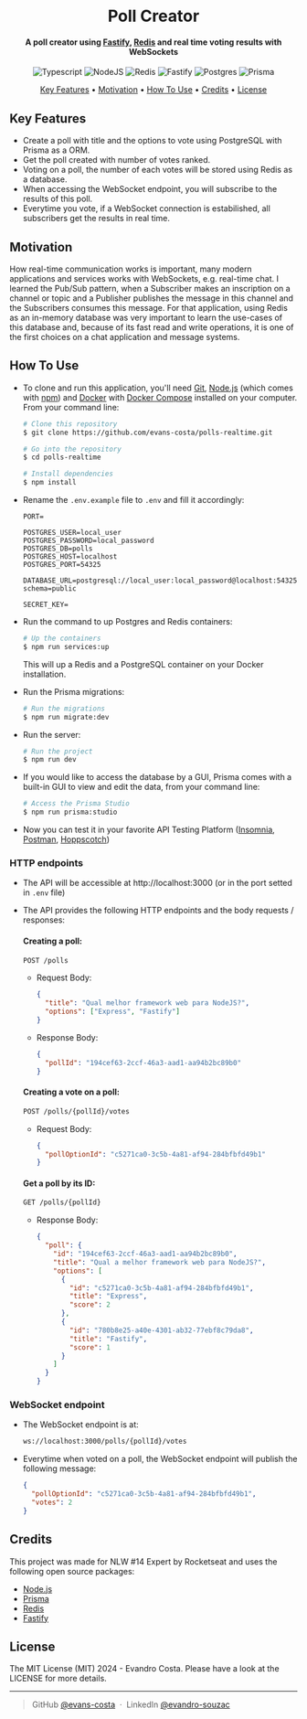 <h1 align="center">
  <br>
   Poll Creator
  <br>
</h1>
<h4 align="center">A poll creator using <a href="https://fastify.dev/" target="_blank">Fastify</a>, <a href="https://redis.io/" target="_blank">Redis</a> and real time voting results with WebSockets</h4>

<div align='center'>

![Typescript](https://img.shields.io/badge/TypeScript-007ACC?style=for-the-badge&logo=typescript&logoColor=white)
![NodeJS](https://img.shields.io/badge/node.js-6DA55F?style=for-the-badge&logo=node.js&logoColor=white)
![Redis](https://img.shields.io/badge/redis-%23DD0031.svg?&style=for-the-badge&logo=redis&logoColor=white)
![Fastify](https://img.shields.io/badge/fastify-%23000000.svg?style=for-the-badge&logo=fastify&logoColor=white)
![Postgres](https://img.shields.io/badge/postgres-%23316192.svg?style=for-the-badge&logo=postgresql&logoColor=white)
![Prisma](https://img.shields.io/badge/Prisma-3982CE?style=for-the-badge&logo=Prisma&logoColor=white)

</div>

<p align="center">
  <a href="#key-features">Key Features</a> •
  <a href="#motivation">Motivation</a> •
  <a href="#how-to-use">How To Use</a> •
  <a href="#credits">Credits</a> •
  <a href="#license">License</a>
</p>

## Key Features

- Create a poll with title and the options to vote using PostgreSQL with Prisma as a ORM.
- Get the poll created with number of votes ranked.
- Voting on a poll, the number of each votes will be stored using Redis as a database.
- When accessing the WebSocket endpoint, you will subscribe to the results of this poll.
- Everytime you vote, if a WebSocket connection is estabilished, all subscribers get the results in real time.

## Motivation

How real-time communication works is important, many modern applications and services works with WebSockets, e.g. real-time chat. I learned the Pub/Sub pattern, when a Subscriber makes an inscription on a channel or topic and a Publisher publishes the message in this channel and the Subscribers consumes this message. For that application, using Redis as an in-memory database was very important to learn the use-cases of this database and, because of its fast read and write operations, it is one of the first choices on a chat application and message systems.

## How To Use

- To clone and run this application, you'll need [Git](https://git-scm.com), [Node.js](https://nodejs.org/en/download/) (which comes with [npm](http://npmjs.com)) and [Docker](https://www.docker.com/get-started/) with [Docker Compose](https://docs.docker.com/compose/install/) installed on your computer. From your command line:

  ```bash
  # Clone this repository
  $ git clone https://github.com/evans-costa/polls-realtime.git

  # Go into the repository
  $ cd polls-realtime
  ```

  ```bash
  # Install dependencies
  $ npm install
  ```

- Rename the `.env.example` file to `.env` and fill it accordingly:

  ```env
  PORT=

  POSTGRES_USER=local_user
  POSTGRES_PASSWORD=local_password
  POSTGRES_DB=polls
  POSTGRES_HOST=localhost
  POSTGRES_PORT=54325

  DATABASE_URL=postgresql://local_user:local_password@localhost:54325/polls?schema=public

  SECRET_KEY=
  ```

- Run the command to up Postgres and Redis containers:

  ```bash
  # Up the containers
  $ npm run services:up
  ```

  This will up a Redis and a PostgreSQL container on your Docker installation.

- Run the Prisma migrations:

  ```bash
  # Run the migrations
  $ npm run migrate:dev
  ```

- Run the server:
  ```bash
  # Run the project
  $ npm run dev
  ```
- If you would like to access the database by a GUI, Prisma comes with a built-in GUI to view and edit the data, from your command line:

  ```bash
  # Access the Prisma Studio
  $ npm run prisma:studio
  ```

- Now you can test it in your favorite API Testing Platform ([Insomnia](https://insomnia.rest/download), [Postman](https://www.postman.com/), [Hoppscotch](https://hoppscotch.io/))

### HTTP endpoints

- The API will be accessible at http://localhost:3000 (or in the port setted in `.env` file)
- The API provides the following HTTP endpoints and the body requests / responses:

  #### Creating a poll:

  ```markdown
  POST /polls
  ```

  - Request Body:

    ```json
    {
      "title": "Qual melhor framework web para NodeJS?",
      "options": ["Express", "Fastify"]
    }
    ```

  - Response Body:

    ```json
    {
      "pollId": "194cef63-2ccf-46a3-aad1-aa94b2bc89b0"
    }
    ```

  #### Creating a vote on a poll:

  ```markdown
  POST /polls/{pollId}/votes
  ```

  - Request Body:

    ```json
    {
      "pollOptionId": "c5271ca0-3c5b-4a81-af94-284bfbfd49b1"
    }
    ```

  #### Get a poll by its ID:

  ```markdown
  GET /polls/{pollId}
  ```

  - Response Body:

    ```json
    {
      "poll": {
        "id": "194cef63-2ccf-46a3-aad1-aa94b2bc89b0",
        "title": "Qual a melhor framework web para NodeJS?",
        "options": [
          {
            "id": "c5271ca0-3c5b-4a81-af94-284bfbfd49b1",
            "title": "Express",
            "score": 2
          },
          {
            "id": "780b8e25-a40e-4301-ab32-77ebf8c79da8",
            "title": "Fastify",
            "score": 1
          }
        ]
      }
    }
    ```

### WebSocket endpoint

- The WebSocket endpoint is at:

  ```markdown
  ws://localhost:3000/polls/{pollId}/votes
  ```

- Everytime when voted on a poll, the WebSocket endpoint will publish the following message:

  ```json
  {
    "pollOptionId": "c5271ca0-3c5b-4a81-af94-284bfbfd49b1",
    "votes": 2
  }
  ```

## Credits

This project was made for NLW #14 Expert by Rocketseat and uses the following open source packages:

- [Node.js](https://nodejs.org/)
- [Prisma](https://www.prisma.io/)
- [Redis](https://redis.io/)
- [Fastify](https://fastify.dev/)

## License

The MIT License (MIT) 2024 - Evandro Costa. Please have a look at the LICENSE for more details.

---

> GitHub [@evans-costa](https://github.com/evans-costa) &nbsp;&middot;&nbsp;
> LinkedIn [@evandro-souzac](https://www.linkedin.com/in/evandro-souzac/)
